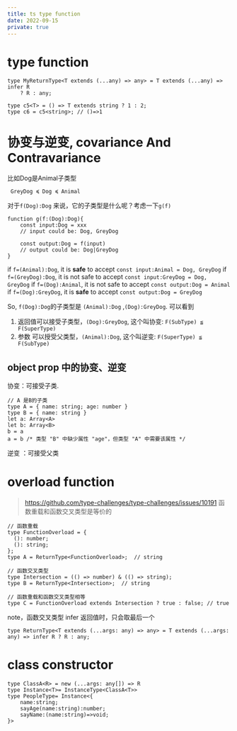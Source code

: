 ```yaml
---
title: ts type function
date: 2022-09-15
private: true
---
```

# type function

    type MyReturnType<T extends (...any) => any> = T extends (...any) => infer R
        ? R : any;

    type c5<T> = () => T extends string ? 1 : 2;
    type c6 = c5<string>; // ()=>1

# 协变与逆变, covariance And Contravariance
比如Dog是Animal子类型

     GreyDog ≼ Dog ≼ Animal

对于`f(Dog):Dog` 来说，它的子类型是什么呢？考虑一下`g(f)`

    function g(f:(Dog):Dog){
        const input:Dog = xxx
        // input could be: Dog, GreyDog

        const output:Dog = f(input) 
        // output could be: Dog|GreyDog
    }

if `f=(Animal):Dog`, it is **safe** to accept `const input:Animal = Dog, GreyDog`
if `f=(GreyDog):Dog`, it is not safe to accept `const input:GreyDog = Dog, GreyDog`
if `f=(Dog):Animal`, it is not safe to accept `const output:Dog = Animal`
if `f=(Dog):GreyDog`, it is **safe** to accept `const output:Dog = GreyDog`

So, `f(Dog):Dog`的子类型是 `(Animal):Dog` ,`(Dog):GreyDog`. 可以看到
1. 返回值可以接受子类型，`(Dog):GreyDog`, 这个叫协变: `F(SubType) ≦ F(SuperType)`
1. 参数  可以授受父类型，`(Animal):Dog`, 这个叫逆变: `F(SuperType) ≦ F(SubType)`

## object prop 中的协变、逆变
协变：可接受子类.  

    // A 是B的子类
    type A = { name: string; age: number }
    type B = { name: string }
    let a: Array<A>
    let b: Array<B>
    b = a
    a = b /* 类型 "B" 中缺少属性 "age"，但类型 "A" 中需要该属性 */

逆变 ：可接受父类

# overload function
> https://github.com/type-challenges/type-challenges/issues/10191
函数重载和函数交叉类型是等价的

    // 函数重载
    type FunctionOverload = {
      (): number;
      (): string;
    };
    type A = ReturnType<FunctionOverload>;  // string

    // 函数交叉类型
    type Intersection = (() => number) & (() => string);
    type B = ReturnType<Intersection>;  // string

    // 函数重载和函数交叉类型相等
    type C = FunctionOverload extends Intersection ? true : false; // true

note，函数交叉类型 infer 返回值时，只会取最后一个

    type ReturnType<T extends (...args: any) => any> = T extends (...args: any) => infer R ? R : any;

# class constructor

    type ClassA<R> = new (...args: any[]) => R
    type Instance<T>= InstanceType<ClassA<T>>
    type PeopleType= Instance<{
        name:string;
        sayAge(name:string):number;
        sayName:(name:string)=>void;
    }>